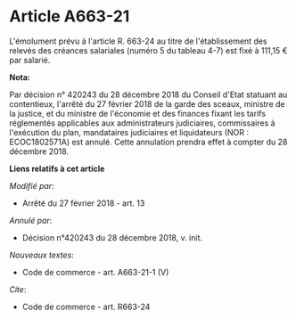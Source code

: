 # Article A663-21

L'émolument prévu à l'article R. 663-24 au titre de l'établissement des relevés des créances salariales (numéro 5 du tableau
4-7) est fixé à 111,15 € par salarié.

**Nota:**

Par décision n° 420243 du 28 décembre 2018 du Conseil d'Etat statuant au contentieux, l'arrêté du 27 février 2018 de la garde
des sceaux, ministre de la justice, et du ministre de l'économie et des finances fixant les tarifs réglementés applicables
aux administrateurs judiciaires, commissaires à l'exécution du plan, mandataires judiciaires et liquidateurs (NOR :
ECOC1802571A) est annulé. Cette annulation prendra effet à compter du 28 décembre 2018.

**Liens relatifs à cet article**

_Modifié par_:

  - Arrêté du 27 février 2018 - art. 13

_Annulé par_:

  - Décision n°420243 du 28 décembre 2018, v. init.

_Nouveaux textes_:

  - Code de commerce - art. A663-21-1 (V)

_Cite_:

  - Code de commerce - art. R663-24
